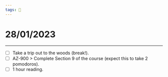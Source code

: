 ```yaml
---
tags: 📆
---
```


# 28/01/2023
---

- [ ] Take a trip out to the woods (break!).
- [ ] AZ-900 > Complete Section 9 of the course (expect this to take 2 pomodoros).
- [ ] 1 hour reading.